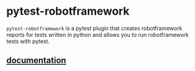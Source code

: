 # pytest-robotframework

`pytest-robotframework` is a pytest plugin that creates robotframework reports for tests written in python and allows you to run robotframework tests with pytest.

## [documentation](https://detachhead.github.io/pytest-robotframework)
